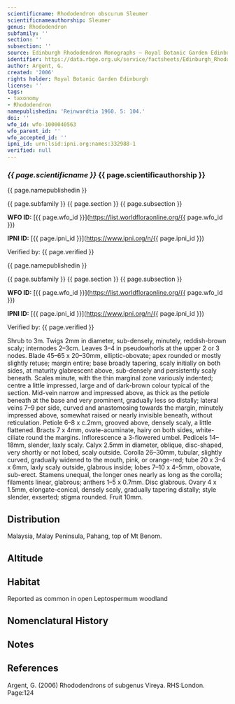 ```yaml
---
scientificname: Rhododendron obscurum Sleumer
scientificnameauthorship: Sleumer
genus: Rhododendron
subfamily: ''
section: ''
subsection: ''
source: Edinburgh Rhododendron Monographs – Royal Botanic Garden Edinburgh
identifier: https://data.rbge.org.uk/service/factsheets/Edinburgh_Rhododendron_Monographs.xhtml
author: Argent, G.
created: '2006'
rights holder: Royal Botanic Garden Edinburgh
license: ''
tags:
- taxonomy
- Rhododendron
namepublishedin: 'Reinwardtia 1960. 5: 104.'
doi: ''
wfo_id: wfo-1000040563
wfo_parent_id: ''
wfo_accepted_id: ''
ipni_id: urn:lsid:ipni.org:names:332988-1
verified: null
---
```

### _{{ page.scientificname }}_ {{ page.scientificauthorship }}
 {{ page.namepublishedin }}

{{ page.subfamily }} {{ page.section }} {{ page.subsection }}

**WFO ID:** [{{ page.wfo_id }}](https://list.worldfloraonline.org/{{ page.wfo_id }})

**IPNI ID:** [{{ page.ipni_id }}](https://www.ipni.org/n/{{ page.ipni_id }})

Verified by: {{ page.verified }}

 {{ page.namepublishedin }}

{{ page.subfamily }} {{ page.section }} {{ page.subsection }}

**WFO ID:** [{{ page.wfo_id }}](https://list.worldfloraonline.org/{{ page.wfo_id }})

**IPNI ID:** [{{ page.ipni_id }}](https://www.ipni.org/n/{{ page.ipni_id }})

Verified by: {{ page.verified }}



Shrub to 3m. Twigs 2mm in diameter, sub-densely, minutely, reddish-brown scaly; internodes 2–3cm. Leaves 3–4 in pseudowhorls at the upper 2 or 3 nodes. Blade 45–65 x 20–30mm, elliptic-obovate; apex rounded or mostly slightly retuse; margin entire; base broadly tapering, scaly initially on both sides, at maturity glabrescent above, sub-densely and persistently scaly beneath. Scales minute, with the thin marginal zone variously indented; centre a little impressed, large and of dark-brown colour typical of the section. Mid-vein narrow and impressed above, as thick as the petiole beneath at the base and very prominent, gradually less so distally; lateral veins 7–9 per side, curved and anastomosing towards the margin, minutely impressed above, somewhat raised or nearly invisible beneath, without reticulation. Petiole 6–8 x c.2mm, grooved above, densely scaly, a little flattened. Bracts 7 x 4mm, ovate-acuminate, hairy on both sides, white-ciliate round the margins. Inflorescence a 3-­flowered umbel. Pedicels 14–18mm, slender, laxly scaly. Calyx 2.5mm in diameter, oblique, disc-shaped, very shortly or not lobed, scaly outside. Corolla 26–30mm, tubular, slightly curved, gradually widened to the mouth, pink, or orange-red; tube 20 x 3–4 x 6mm, laxly scaly outside, glabrous inside; lobes 7–10 x 4–5mm, obovate, sub-erect. Stamens unequal, the longer ones nearly as long as the corolla; filaments linear, glabrous; anthers 1–5 x 0.7mm. Disc glabrous. Ovary 4 x 1.5mm, elongate-­conical, densely scaly, gradually tapering distally; style slender, exserted; stigma rounded. Fruit 10mm.

## Distribution
Malaysia, Malay Peninsula, Pahang, top of Mt Benom.

## Altitude


## Habitat
Reported as common in open Leptospermum woodland

## Nomenclatural History

                       
## Notes


## References

Argent, G. (2006) Rhododendrons of subgenus Vireya. RHS:London. Page:124
